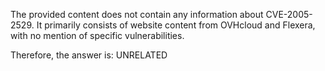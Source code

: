 The provided content does not contain any information about CVE-2005-2529. It primarily consists of website content from OVHcloud and Flexera, with no mention of specific vulnerabilities.

Therefore, the answer is: UNRELATED